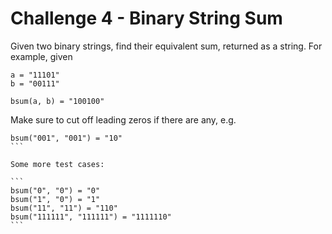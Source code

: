 # Challenge 4 - Binary String Sum

Given two binary strings, find their equivalent sum, returned as a string. For example, given 

```
a = "11101"
b = "00111"

bsum(a, b) = "100100"
```

Make sure to cut off leading zeros if there are any, e.g. 

````
bsum("001", "001") = "10"
```

Some more test cases:

```
bsum("0", "0") = "0"
bsum("1", "0") = "1"
bsum("11", "11") = "110"
bsum("111111", "111111") = "1111110"
```